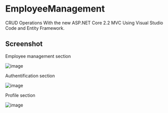 # EmployeeManagement
CRUD Operations With the new ASP.NET Core 2.2 MVC Using Visual Studio Code and Entity Framework.

## Screenshot
Employee management section

![image](https://user-images.githubusercontent.com/24621701/44609363-42878480-a7ef-11e8-8bb6-81a11eb68516.png)

Authentification section

![image](https://user-images.githubusercontent.com/24621701/44609712-bb3b1080-a7f0-11e8-99a1-9a98b78e1579.png)


Profile section

![image](https://user-images.githubusercontent.com/24621701/44609722-d73eb200-a7f0-11e8-8c66-3bb4a0442d31.png)






